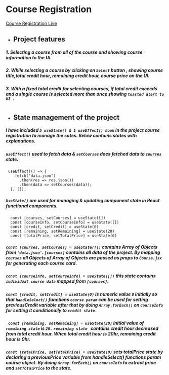 # Course Registration

[Course Registration Live](<https://delicious-pan.surge.sh/>)

- ## Project features

##### 1. Selecting a course from all of the course and showing course information to the UI.

##### 2. While selecting a course by clicking on _`Select`_ button , showing _course title,total credit hour, remaining credit hour, course price_ on the UI.

##### 3. With a fixed total credit for selecting courses, if total credit exceeds and a single course is selected more than once showing _`toasted alert to UI .`_

#

- ## State management of the project

##### I have included _`5 useState() & 1 useEffect() hook`_ in the project _course registration_ to manage the sates. Below contains states with explanations.

##### _`useEffect()`_ used to fetch data & _`setCourses`_ does fetched data to _`courses`_ state.

```
 useEffect(() => {
    fetch("data.json")
      .then(res => res.json())
      .then(data => setCourses(data));
  }, []);
```

##### _`UseState()`_ are used for managing & updating component state in React functional components.

```
  const [courses, setCourses] = useState([])
  const [courseInfo, setCourseInfo] = useState([])
  const [credit, setCredit] = useState(0)
  const [remaining, setRemaining] = useState(20)
  const [totalPrice, setTotalPrice] = useState(0)
```

##### _`const [courses, setCourses] = useState([])`_ contains Array of Objects from `'data.json'`. _`[courses]`_ contains all data of the project. By mapping _`courses`_ _all Objects of Array of Objects_ are passed as props to `Course.jsx` for generating each course card.

##### _`const [courseInfo, setCourseInfo] = useState([])`_ this state contains _`individual course data`_ mapped from `[courses]`.

##### _`const [credit, setCredit] = useState(0)`_ is numeric value `0` initially so that _`handleSelect()`_ functions _`course param`_ can be used for setting previousCredit variable after that by doing _`Array.forEach()`_ on _`courseInfo`_ for setting it conditionally to `credit state.`

##### _` const [remaining, setRemaining] = useState(20)`_ initial value of _`remaining state`_ is _`20.`_ _`remaining state `_ contains credit hour decreased from total credit hour. When total credit hour is 20hr, remaining credit hour is 0hr.

##### _`const [totalPrice, setTotalPrice] = useState(0)`_ sets totalPrice state by declaring a previousPrice variable from handleSelect() functions param course object. By doing _`Array.forEach()`_ on _`courseInfo`_ to extract price and _`setTotalPrice`_ to the state.
